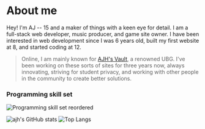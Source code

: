# About me

Hey! I'm AJ -- 15 and a maker of things with a keen eye for detail. I am a full-stack web developer, music producer, and game site owner. I have been interested in web development since I was 6 years old, built my first website at 8, and started coding at 12.
> Online, I am mainly known for [AJH's Vault](https://ajhmath.org), a renowned UBG. I've been working on these sorts of sites for three years now, always innovating, striving for student privacy, and working with other people in the community to create better solutions.

### Programming skill set
![Programming skill set reordered](https://skillicons.dev/icons?i=python,js,html,css,django,flask,nodejs,express,discordjs,astro,p5js,jquery,bootstrap,tailwind,sass,vscode,replit,codepen,github,sqlite,nginx,cloudflare,windows,ubuntu,mint,bash,nix,powershell,npm,git,markdown&theme=dark) 

![ajh's GitHub stats](https://github-readme-stats.vercel.app/api?username=1ajh&show_icons=true&theme=blue-green) ![Top Langs](https://github-readme-stats.vercel.app/api/top-langs/?username=1ajh&theme=github_dark)
